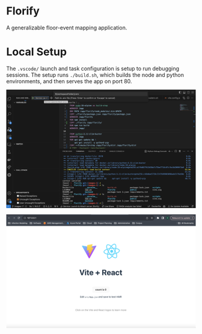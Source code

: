 # Florify
A generalizable floor-event mapping application.

# Local Setup  

The `.vscode/` launch and task configuration is setup to run debugging sessions. The setup runs `./build.sh`, which builds the node and python environments, and then serves the app on port 80.

![setup](./images/setup_example.png)

![example_root](./images/example_root.png)